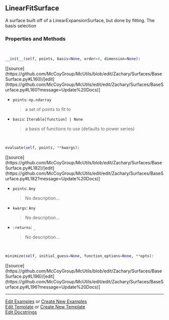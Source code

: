 ## <a id="McUtils.Zachary.Surfaces.BaseSurface.LinearFitSurface">LinearFitSurface</a>
A surface built off of a LinearExpansionSurface, but done by fitting.
The basis selection

### Properties and Methods
<a id="McUtils.Zachary.Surfaces.BaseSurface.LinearFitSurface.__init__" class="docs-object-method">&nbsp;</a> 
```python
__init__(self, points, basis=None, order=4, dimension=None): 
```
<div class="docs-source-link" markdown="1">
[[source](https://github.com/McCoyGroup/McUtils/blob/edit/Zachary/Surfaces/BaseSurface.py#L160)/[edit](https://github.com/McCoyGroup/McUtils/edit/edit/Zachary/Surfaces/BaseSurface.py#L160?message=Update%20Docs)]
</div>


- `points`: `np.ndarray`
    >a set of points to fit to
- `basis`: `Iterable[function] | None`
    >a basis of functions to use (defaults to power series)

<a id="McUtils.Zachary.Surfaces.BaseSurface.LinearFitSurface.evaluate" class="docs-object-method">&nbsp;</a> 
```python
evaluate(self, points, **kwargs): 
```
<div class="docs-source-link" markdown="1">
[[source](https://github.com/McCoyGroup/McUtils/blob/edit/Zachary/Surfaces/BaseSurface.py#L182)/[edit](https://github.com/McCoyGroup/McUtils/edit/edit/Zachary/Surfaces/BaseSurface.py#L182?message=Update%20Docs)]
</div>


- `points`: `Any`
    >No description...
- `kwargs`: `Any`
    >No description...
- `:returns`: `_`
    >No description...

<a id="McUtils.Zachary.Surfaces.BaseSurface.LinearFitSurface.minimize" class="docs-object-method">&nbsp;</a> 
```python
minimize(self, initial_guess=None, function_options=None, **opts): 
```
<div class="docs-source-link" markdown="1">
[[source](https://github.com/McCoyGroup/McUtils/blob/edit/Zachary/Surfaces/BaseSurface.py#L196)/[edit](https://github.com/McCoyGroup/McUtils/edit/edit/Zachary/Surfaces/BaseSurface.py#L196?message=Update%20Docs)]
</div>





___

[Edit Examples](https://github.com/McCoyGroup/McUtils/edit/edit/ci/examples/McUtils/Zachary/Surfaces/BaseSurface/LinearFitSurface.md) or 
[Create New Examples](https://github.com/McCoyGroup/McUtils/new/edit/?filename=ci/examples/McUtils/Zachary/Surfaces/BaseSurface/LinearFitSurface.md) <br/>
[Edit Template](https://github.com/McCoyGroup/McUtils/edit/edit/ci/docs/McUtils/Zachary/Surfaces/BaseSurface/LinearFitSurface.md) or 
[Create New Template](https://github.com/McCoyGroup/McUtils/new/edit/?filename=ci/docs/templates/McUtils/Zachary/Surfaces/BaseSurface/LinearFitSurface.md) <br/>
[Edit Docstrings](https://github.com/McCoyGroup/McUtils/edit/edit/McUtils/Zachary/Surfaces/BaseSurface.py?message=Update%20Docs)